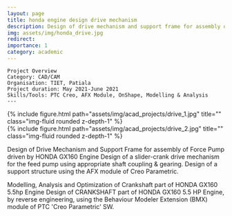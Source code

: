 ```yaml
---
layout: page
title: honda engine design drive mechanism
description: Design of drive mechanism and support frame for assembly of force pump driven by HONDA GX160 Engine
img: assets/img/honda_drive.jpg
redirect:
importance: 1
category: academic
---
```



    Project Overview
    Category: CAD/CAM
    Organisation: TIET, Patiala
    Project duration: May 2021-June 2021
    Skills/Tools: PTC Creo, AFX Module, OnShape, Modelling & Analysis
    ---

<div class="row">
    <div class="col-sm mt-3 mt-md-0">
        {% include figure.html path="assets/img/acad_projects/drive_1.jpg" title="" class="img-fluid rounded z-depth-1" %}
    </div>
    <div class="col-sm mt-3 mt-md-0">
        {% include figure.html path="assets/img/acad_projects/drive_2.jpg" title="" class="img-fluid rounded z-depth-1" %}
    </div>
</div>

Design of Drive Mechanism and Support Frame for assembly of Force Pump driven by HONDA GX160 Engine
Design of a slider-crank drive mechanism for the feed pump using appropriate shaft coupling & gearing. Design of a support structure using the AFX module of Creo Parametric.


Modelling, Analysis and Optimization of Crankshaft part of HONDA GX160 5.5hp Engine
Design of CRANKSHAFT part of HONDA GX160 5.5 HP Engine, by reverse engineering, using the Behaviour Modeler Extension (BMX) module of PTC 'Creo Parametric' SW.
